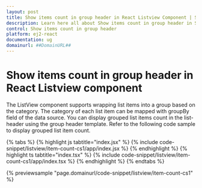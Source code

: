 ```yaml
---
layout: post
title: Show items count in group header in React Listview Component | Syncfusion
description: Learn here all about Show items count in group header in Syncfusion React Listview component its elements, features and more.
control: Show items count in group header 
platform: ej2-react
documentation: ug
domainurl: ##DomainURL##
---
```


# Show items count in group header in React Listview component

The ListView component supports wrapping list items into a group based on the category. The category of each list item can
be mapped with groupBy field of the data source. You can display grouped list items count in the list-header using the group
header template. Refer to the following code sample to display grouped list item count.

{% tabs %}
{% highlight js tabtitle="index.jsx" %}
{% include code-snippet/listview/item-count-cs1/app/index.jsx %}
{% endhighlight %}
{% highlight ts tabtitle="index.tsx" %}
{% include code-snippet/listview/item-count-cs1/app/index.tsx %}
{% endhighlight %}
{% endtabs %}

 {% previewsample "page.domainurl/code-snippet/listview/item-count-cs1" %}
